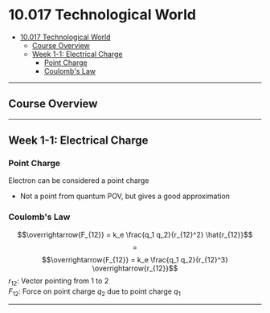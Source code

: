 # 10.017 Technological World
- [10.017 Technological World](#10017-technological-world)
  - [Course Overview](#course-overview)
  - [Week 1-1: Electrical Charge](#week-1-1-electrical-charge)
    - [Point Charge](#point-charge)
    - [Coulomb's Law](#coulombs-law)

---

## Course Overview

---

## Week 1-1: Electrical Charge
### Point Charge
Electron can be considered a point charge
- Not a point from quantum POV, but gives a good approximation

### Coulomb's Law
$$\overrightarrow{F_{12}} = k_e \frac{q_1 q_2}{r_{12}^2} \hat{r_{12}}$$
$$=$$
$$\overrightarrow{F_{12}} = k_e \frac{q_1 q_2}{r_{12}^3} \overrightarrow{r_{12}}$$
$r_{12}$: Vector pointing from 1 to 2 <br>
$F_{12}$: Force on point charge $q_2$ due to point charge $q_1$<br>

---



